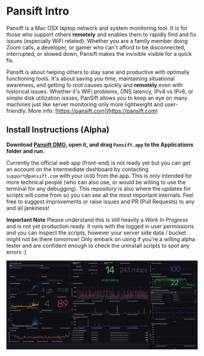# Pansift Intro 

Pansift is a Mac OSX laptop network and system monitoring tool. It is for those who support others **remotely** and enables them to rapidly find and fix issues (especially WiFi related). Whether you are a family member doing Zoom calls, a developer, or gamer who can't afford to be disconnected, interrupted, or slowed down, Pansift makes the invisible visible for a quick fix.

Pansift is about helping others to stay sane and productive with optimally functioning tools. It's about saving you time, maintaining situational awareness, and getting to root causes quickly and **remotely** even with historical issues. Whether it's WiFi problems, DNS latency, IPv4 vs IPv6, or simple disk utilization issues, PanSift allows you to keep an eye on many machines just like server monitoring only more lightweight and user-friendly. More info: [https://pansift.com](https://pansift.com) 
 
## Install Instructions (Alpha)


**Download [Pansift DMG](https://github.com/pansift/p3/raw/main/Pansift.dmg), open it, and drag `Pansift.app` to the Applications folder and run.**

Currently the official web app (front-end) is not ready yet but you can get an account on the intermediate dashboard by contacting `support@pansift.com` with your `UUID` from the app. This is only intended for more technical people (who can also use, or would be wiliing to use the terminal for any debugging). This repository is also where the updates for scripts will come from so you can see all the most important internals. Feel free to suggest improvements or raise issues and PR (Pull Requests) to any and all jankiness!

**Important Note** Please understand this is still heavily a _Work In Progress_ and is not yet production ready. It runs with the logged in user permissions and you can inspect the scripts, however your server side data / bucket might not be there tomorrow! Only embark on using if you're a willing alpha tester and are confident enough to check the uninstall scripts to spot any errors :)

![Intermediate Dashboard](https://github.com/pansift/p3/blob/main/Images/publicity_cap_v1.png?raw=true)
